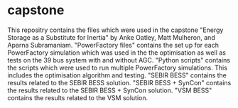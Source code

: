 # capstone

This repositry contains the files which were used in the capstone "Energy Storage as a Substitute for Inertia" by Anke Oatley, Matt Mulheron, and Aparna Subramaniam.
"PowerFactory files" contains the set up for each PowerFactory simulation which was used in the the optimisation as well as tests on the 39 bus system with and without AGC.
"Python scripts" contains the scripts which were used to run multiple PowerFactory simulations. This includes the optimisation algorithm and testing.
"SEBIR BESS" contains the results related to the SEBIR BESS solution.
"SEBIR BESS + SynCon" contains the results related to the SEBIR BESS + SynCon solution.
"VSM BESS" contains the results related to the VSM solution.
